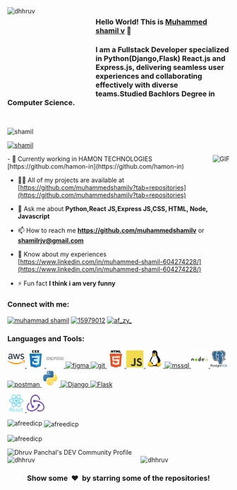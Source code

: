 <img align="left" width="200" height="200" alt="dhhruv" src="https://user-images.githubusercontent.com/72680045/103229550-485e7900-4959-11eb-95d2-41cdbc444ec0.png" />

### Hello World! This is [Muhammed shamil v](https://github.com/muhammedshamilv) 👋


<h3>I am a Fullstack Developer specialized in Python(Django,Flask) React.js and Express.js, delivering seamless user experiences and collaborating effectively with diverse teams.Studied Bachlors Degree in Computer Science.</h3>
<br>
<p align="left"> 
	<img src="https://komarev.com/ghpvc/?username=muhammedshamilv&color=blue" alt="shamil" /> 
</p>
<p align="left"> <a href="https://github.com/ryo-ma/github-profile-trophy"><img src="https://github-profile-trophy.vercel.app/?username=muhammedshamilv" alt="shamil" /></a> </p>

<img align="right" height="300px" alt="GIF" src="https://i.pinimg.com/originals/e4/26/70/e426702edf874b181aced1e2fa5c6cde.gif" />
- 🔭 Currently working in HAMON TECHNOLOGIES [https://github.com/hamon-in](https://github.com/hamon-in)

- 👨‍💻 All of my projects are available at [https://github.com/muhammedshamilv?tab=repositories](https://github.com/muhammedshamilv?tab=repositories)

- 💬 Ask me about **Python,React JS,Express JS,CSS, HTML, Node, Javascript**

- 📫 How to reach me **https://github.com/muhammedshamilv** or **shamilrjv@gmail.com**

- 📄 Know about my experiences [https://www.linkedin.com/in/muhammed-shamil-604274228/](https://www.linkedin.com/in/muhammed-shamil-604274228/)

- ⚡ Fun fact **I think i am very funny**

<h3 align="left">Connect with me:</h3>
<p align="left">
<a href="https://linkedin.com/in/muhammed-shamil-604274228/" target="blank"><img align="center" src="https://raw.githubusercontent.com/rahuldkjain/github-profile-readme-generator/master/src/images/icons/Social/linked-in-alt.svg" alt="muhammad shamil" height="30" width="40" /></a>
<a href="https://stackoverflow.com/users/19715214/shamil" target="blank"><img align="center" src="https://raw.githubusercontent.com/rahuldkjain/github-profile-readme-generator/master/src/images/icons/Social/stack-overflow.svg" alt="15979012" height="30" width="40" /></a>
<a href="https://www.instagram.com/shamil_riju/" target="blank"><img align="center" src="https://raw.githubusercontent.com/rahuldkjain/github-profile-readme-generator/master/src/images/icons/Social/instagram.svg" alt="af_zy_" height="30" width="40" /></a>
</p>

<h3 align="left">Languages and Tools:</h3>
<p align="left">
	<a href="https://aws.amazon.com" target="_blank" rel="noreferrer"> <img src="https://raw.githubusercontent.com/devicons/devicon/master/icons/amazonwebservices/amazonwebservices-original-wordmark.svg" alt="aws" width="40" height="40"/> </a> 
	<a href="https://www.w3schools.com/css/" target="_blank" rel="noreferrer"> <img src="https://raw.githubusercontent.com/devicons/devicon/master/icons/css3/css3-original-wordmark.svg" alt="css3" width="40" height="40"/> </a> 
	<a href="https://expressjs.com" target="_blank" rel="noreferrer"> <img src="https://raw.githubusercontent.com/devicons/devicon/master/icons/express/express-original-wordmark.svg" alt="express" width="40" height="40"/> </a> 
	<a href="https://www.figma.com/" target="_blank" rel="noreferrer"> <img src="https://www.vectorlogo.zone/logos/figma/figma-icon.svg" alt="figma" width="40" height="40"/> </a> 
	<a href="https://git-scm.com/" target="_blank" rel="noreferrer"> <img src="https://www.vectorlogo.zone/logos/git-scm/git-scm-icon.svg" alt="git" width="40" height="40"/> </a> 
	<a href="https://www.w3.org/html/" target="_blank" rel="noreferrer"> <img src="https://raw.githubusercontent.com/devicons/devicon/master/icons/html5/html5-original-wordmark.svg" alt="html5" width="40" height="40"/> </a> 
	<a href="https://developer.mozilla.org/en-US/docs/Web/JavaScript" target="_blank" rel="noreferrer"> <img src="https://raw.githubusercontent.com/devicons/devicon/master/icons/javascript/javascript-original.svg" alt="javascript" width="40" height="40"/> </a> 
	<a href="https://www.linux.org/" target="_blank" rel="noreferrer"> <img src="https://raw.githubusercontent.com/devicons/devicon/master/icons/linux/linux-original.svg" alt="linux" width="40" height="40"/> </a> 
	<a href="https://www.microsoft.com/en-us/sql-server" target="_blank" rel="noreferrer"> <img src="https://www.svgrepo.com/show/303229/microsoft-sql-server-logo.svg" alt="mssql" width="40" height="40"/> </a> 
	<a href="https://nodejs.org" target="_blank" rel="noreferrer"> <img src="https://raw.githubusercontent.com/devicons/devicon/master/icons/nodejs/nodejs-original-wordmark.svg" alt="nodejs" width="40" height="40"/> </a> 
	<a href="https://www.postgresql.org" target="_blank" rel="noreferrer"> <img src="https://raw.githubusercontent.com/devicons/devicon/master/icons/postgresql/postgresql-original-wordmark.svg" alt="postgresql" width="40" height="40"/> </a> 
	<a href="https://postman.com" target="_blank" rel="noreferrer"> <img src="https://www.vectorlogo.zone/logos/getpostman/getpostman-icon.svg" alt="postman" width="40" height="40"/> </a> 
	<a href="https://www.python.org" target="_blank" rel="noreferrer"> <img src="https://raw.githubusercontent.com/devicons/devicon/master/icons/python/python-original.svg" alt="python" width="40" height="40"/> </a> 
	<a href="https://www.djangoproject.com" target="_blank" rel="noreferrer"> <img src="https://static.djangoproject.com/img/logos/django-logo-positive.png" alt="Django" width="40" height="40"/> </a> 	<a href="https://flask.palletsprojects.com/en/2.3.x/" target="_blank" rel="noreferrer"> <img src="https://static.djangoproject.com/img/logos/django-logo-positive.png" alt="Flask" width="40" height="40"/> </a> </p>
	<a href="https://reactjs.org/" target="_blank" rel="noreferrer"> <img src="https://raw.githubusercontent.com/devicons/devicon/master/icons/react/react-original-wordmark.svg" alt="react" width="40" height="40"/> </a> 
	<a href="https://redux.js.org" target="_blank" rel="noreferrer"> <img src="https://raw.githubusercontent.com/devicons/devicon/master/icons/redux/redux-original.svg" alt="redux" width="40" height="40"/> </a> 

<p><img align="left" src="https://github-readme-stats.vercel.app/api/top-langs?username=afreedicp&show_icons=true&locale=en&layout=compact" alt="afreedicp" /></p>

<p>&nbsp;<img align="center" src="https://github-readme-stats.vercel.app/api?username=afreedicp&show_icons=true&locale=en" alt="afreedicp" /></p>

<p><img align="center" src="https://github-readme-streak-stats.herokuapp.com/?user=afreedicp&" alt="afreedicp" /></p>

  <img src="https://d2fltix0v2e0sb.cloudfront.net/dev-badge.svg" alt="Dhruv Panchal's DEV Community Profile" height="35" width="35">
</a>
<br>
<img align="left" src="https://github-readme-stats.vercel.app/api?username=afreedicp&theme=dark&cache_seconds=1800&show_icons=true&count_private=true" alt="dhhruv" width="60%" />
<img src="https://github-readme-stats.vercel.app/api/top-langs/?username=afreedicp&langs_count=7&show_icons=true&count_private=true&cache_seconds=1800&layout=compact&hide_border=true&theme=dark" alt="dhhruv" width="37%" />
<br>
<h3 align="center">Show some &nbsp;❤️&nbsp; by starring some of the repositories!</h3>
